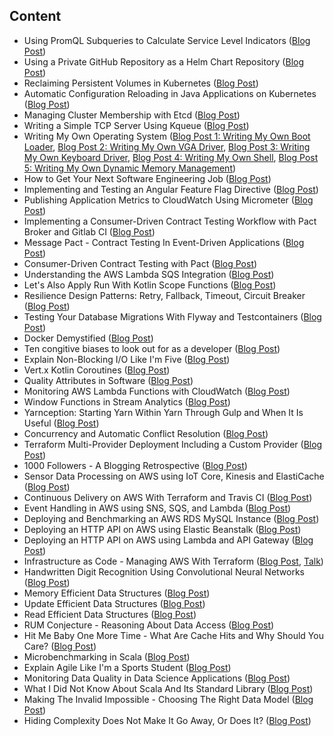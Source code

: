 ## Content

- Using PromQL Subqueries to Calculate Service Level Indicators ([Blog Post](promql_sli/blog_post.md))
- Using a Private GitHub Repository as a Helm Chart Repository ([Blog Post](helm-repo/blog_post.md))
- Reclaiming Persistent Volumes in Kubernetes ([Blog Post](k8s-pvc/blog_post.md))
- Automatic Configuration Reloading in Java Applications on Kubernetes ([Blog Post](k8s-java-config-reload/blog_post.md))
- Managing Cluster Membership with Etcd ([Blog Post](etcd-playground/blog_post.md))
- Writing a Simple TCP Server Using Kqueue ([Blog Post](kqueue/blog_post.md))
- Writing My Own Operating System ([Blog Post 1: Writing My Own Boot Loader](FrOS/blog_post_1.md), [Blog Post 2: Writing My Own VGA Driver](FrOS/blog_post_2.md), [Blog Post 3: Writing My Own Keyboard Driver](FrOS/blog_post_3.md), [Blog Post 4: Writing My Own Shell](FrOS/blog_post_4.md), [Blog Post 5: Writing My Own Dynamic Memory Management](FrOS/blog_post_5.md))
- How to Get Your Next Software Engineering Job ([Blog Post](interview_prep/blog_post.md))
- Implementing and Testing an Angular Feature Flag Directive ([Blog Post](angular_feature_flag_directive/blog_post.md))
- Publishing Application Metrics to CloudWatch Using Micrometer ([Blog Post](micrometer-cloudwatch/blog_post.md))
- Implementing a Consumer-Driven Contract Testing Workflow with Pact Broker and Gitlab CI ([Blog Post](pact-3/blog_post.md))
- Message Pact - Contract Testing In Event-Driven Applications ([Blog Post](pact-2/blog_post.md))
- Consumer-Driven Contract Testing with Pact ([Blog Post](pact-1/blog_post.md))
- Understanding the AWS Lambda SQS Integration ([Blog Post](aws_lambda_sqs/blog_post.md))
- Let's Also Apply Run With Kotlin Scope Functions ([Blog Post](kotlin_laawr/blog_post.md))
- Resilience Design Patterns: Retry, Fallback, Timeout, Circuit Breaker ([Blog Post](resilience-patterns/blog_post.md))
- Testing Your Database Migrations With Flyway and Testcontainers ([Blog Post](flyway_testcontainer/blog_post.md))
- Docker Demystified ([Blog Post](docker/blog_post.md))
- Ten congitive biases to look out for as a developer ([Blog Post](cognitive_biases/blog_post.md))
- Explain Non-Blocking I/O Like I'm Five ([Blog Post](nonblocking/blog_post.md))
- Vert.x Kotlin Coroutines ([Blog Post](vertx-kotlin-coroutines/blog_post.md))
- Quality Attributes in Software ([Blog Post](quality_attributes/blog_post.md))
- Monitoring AWS Lambda Functions with CloudWatch ([Blog Post](AWS_Lambda_Monitoring/blog_post.md))
- Window Functions in Stream Analytics ([Blog Post](streaming_window/blog_post.md))
- Yarnception: Starting Yarn Within Yarn Through Gulp and When It Is Useful ([Blog Post](yarngulpyarn/blog_post.md))
- Concurrency and Automatic Conflict Resolution ([Blog Post](conflicts/blog_post.md))
- Terraform Multi-Provider Deployment Including a Custom Provider ([Blog Post](https://blog.codecentric.de/en/2018/08/terraform-multi-provider-deployment-including-a-custom-provider/))
- 1000 Followers - A Blogging Retrospective ([Blog Post](1000followers/blog_post.md))
- Sensor Data Processing on AWS using IoT Core, Kinesis and ElastiCache ([Blog Post](AWS_iot/blog_post.md))
- Continuous Delivery on AWS With Terraform and Travis CI ([Blog Post](AWS_travis_terraform/blog_post.md))
- Event Handling in AWS using SNS, SQS, and Lambda ([Blog Post](AWS_sns_sqs/blog_post.md))
- Deploying and Benchmarking an AWS RDS MySQL Instance ([Blog Post](AWS_rds/blog_post.md))
- Deploying an HTTP API on AWS using Elastic Beanstalk ([Blog Post](AWS_elasticbeanstalk/blog_post.md))
- Deploying an HTTP API on AWS using Lambda and API Gateway ([Blog Post](AWS_lambda_api_gateway/blog_post.md))
- Infrastructure as Code - Managing AWS With Terraform ([Blog Post](AWS_infrastructure_as_code/blog_post.md), [Talk](AWS_infrastructure_as_code/hashicorpmeetup.pdf))
- Handwritten Digit Recognition Using Convolutional Neural Networks ([Blog Post](handwritten/blog_post.md))
- Memory Efficient Data Structures ([Blog Post](rum_memory/blog_post.md))
- Update Efficient Data Structures ([Blog Post](rum_update/blog_post.md))
- Read Efficient Data Structures ([Blog Post](rum_read/blog_post.md))
- RUM Conjecture - Reasoning About Data Access ([Blog Post](rum/blog_post.md))
- Hit Me Baby One More Time - What Are Cache Hits and Why Should You Care? ([Blog Post](cache/blog_post.md))
- Microbenchmarking in Scala ([Blog Post](microbenchmarking/blog_post.md))
- Explain Agile Like I'm a Sports Student ([Blog Post](agile/blog_post.md))
- Monitoring Data Quality in Data Science Applications ([Blog Post](ddq/blog_post.md))
- What I Did Not Know About Scala And Its Standard Library ([Blog Post](scala_standard_library/blog_post.md))
- Making The Invalid Impossible - Choosing The Right Data Model ([Blog Post](invalid_state_impossible/blog_post.md))
- Hiding Complexity Does Not Make It Go Away, Or Does It? ([Blog Post](hiding_complexity/blog_post.md))
